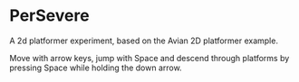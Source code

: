# PerSevere

A 2d platformer experiment, based on the Avian 2D platformer example.

Move with arrow keys, jump with Space and descend through platforms by pressing Space while holding the down arrow.
